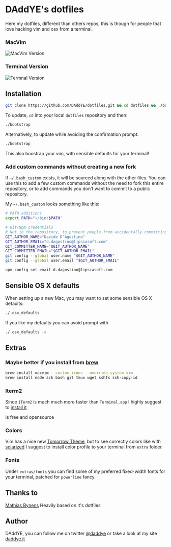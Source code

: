 # DAddYE's dotfiles

Here my dotfiles, different than others repos, this is though for people that love hacking vim and osx
from a terminal.

### MacVim

![MacVim Version](http://f.cl.ly/items/3a2H2O2T2X3A390o063T/tomorrow.macvim.png)

### Terminal Version

![Termnal Version](http://f.cl.ly/items/2F2T3U1U080m2M1k110B/tomorrow.term.png)

## Installation

```bash
git clone https://github.com/DAddYE/dotfiles.git && cd dotfiles && ./bootstrap
```

To update, `cd` into your local `dotfiles` repository and then:

```bash
./bootstrap
```

Alternatively, to update while avoiding the confirmation prompt:

```bash
./bootstrap
```

This also boostrap your vim, with sensible defaults for your terminal!

### Add custom commands without creating a new fork

If `~/.bash_custom` exists, it will be sourced along with the other files.
You can use this to add a few custom commands without the need to fork this entire repository,
or to add commands you don’t want to commit to a public repository.

My `~/.bash_custom` looks something like this:

```bash
# PATH additions
export PATH="~/bin:$PATH"

# Git/Npm credentials
# Not in the repository, to prevent people from accidentally committing under my name
GIT_AUTHOR_NAME="Davide D'Agostino"
GIT_AUTHOR_EMAIL="d.dagostino@lipsiasoft.com"
GIT_COMMITTER_NAME="$GIT_AUTHOR_NAME"
GIT_COMMITTER_EMAIL="$GIT_AUTHOR_EMAIL"
git config --global user.name "$GIT_AUTHOR_NAME"
git config --global user.email "$GIT_AUTHOR_EMAIL"

npm config set email d.dagostino@lipsiasoft.com
```

## Sensible OS X defaults

When setting up a new Mac, you may want to set some sensible OS X defaults:

```bash
./.osx_defaults
```

If you like my defaults you can avoid prompt with

```bash
./.osx_defaults -s
```

## Extras

### Maybe better if you install from [brew](https://github.com/mxcl/homebrew)

```bash
brew install macvim --custom-icons --override-system-vim
brew install node ack bash git tmux wget sshfs ssh-copy-id
```

### Iterm2

Since `iTerm2` is much much more faster than `Terminal.app` I highly suggest to [install it](https://github.com/gnachman/iTerm2)

Is free and opensource

### Colors

Vim has a nice new [Tomorrow Theme](https://github.com/chriskempson/vim-tomorrow-theme/tree/dev/colors), but to see correctly colors
like with [solarized](https://github.com/altercation/solarized) I suggest to install color profile to your terminal from `extra` folder.

### Fonts

Under `extras/fonts` you can find some of my preferred fixed-width fonts for your terminal, patched for `powerline` fancy.

## Thanks to

[Mathias Bynens](https://github.com/mathiasbynens) Heavily based on it's dotfiles

## Author

DAddYE, you can follow me on twitter [@daddye](http://twitter.com/daddye) or take a look at my site [daddye.it](http://www.daddye.it)
